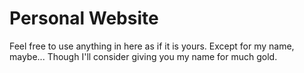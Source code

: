 # Personal Website

Feel free to use anything in here as if it is yours. Except for my name, maybe... Though I'll consider giving you my name for much gold.